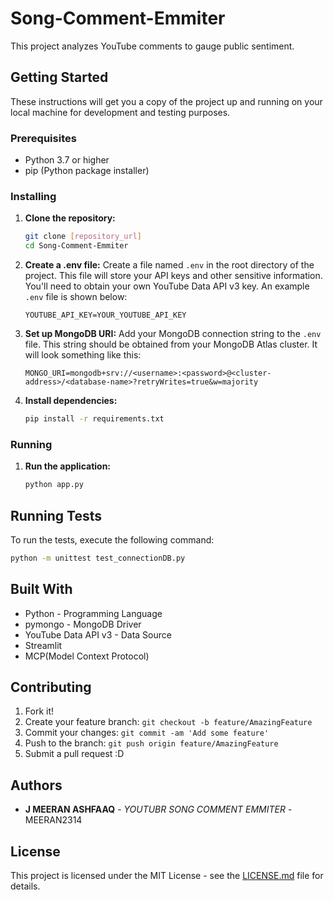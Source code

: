 # Song-Comment-Emmiter

This project analyzes YouTube comments to gauge public sentiment.

## Getting Started

These instructions will get you a copy of the project up and running on your local machine for development and testing purposes.

### Prerequisites

* Python 3.7 or higher
* pip (Python package installer)

### Installing

1. **Clone the repository:**

   ```bash
   git clone [repository_url]
   cd Song-Comment-Emmiter
   ```

2. **Create a .env file:**  Create a file named `.env` in the root directory of the project.  This file will store your API keys and other sensitive information.  You'll need to obtain your own YouTube Data API v3 key.  An example `.env` file is shown below:

   ```
   YOUTUBE_API_KEY=YOUR_YOUTUBE_API_KEY
   ```

3. **Set up MongoDB URI:** Add your MongoDB connection string to the `.env` file.  This string should be obtained from your MongoDB Atlas cluster.  It will look something like this:

   ```
   MONGO_URI=mongodb+srv://<username>:<password>@<cluster-address>/<database-name>?retryWrites=true&w=majority
   ```

3. **Install dependencies:**

   ```bash
   pip install -r requirements.txt
   ```

### Running

1. **Run the application:**

   ```bash
   python app.py
   ```

## Running Tests

To run the tests, execute the following command:

```bash
python -m unittest test_connectionDB.py
```

## Built With

* Python - Programming Language
* pymongo - MongoDB Driver
* YouTube Data API v3 - Data Source
* Streamlit
* MCP(Model Context Protocol)

## Contributing

1. Fork it!
2. Create your feature branch: `git checkout -b feature/AmazingFeature`
3. Commit your changes: `git commit -am 'Add some feature'`
4. Push to the branch: `git push origin feature/AmazingFeature`
5. Submit a pull request :D

## Authors

* **J MEERAN ASHFAAQ** - *YOUTUBR SONG COMMENT EMMITER* - MEERAN2314

## License

This project is licensed under the MIT License - see the [LICENSE.md](LICENSE.md) file for details.
